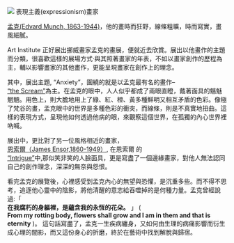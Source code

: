 ![](https://renewangtw.files.wordpress.com/2009/09/e5616-img_1768.jpg?w=300 )<a name="more"></a>
   表現主義(expressionism)畫家   
    
   [孟克(Edvard Munch, 1863-1944)](http://en.wikipedia.org/wiki/Edvard_Munch)，他的畫時而狂野，線條粗曠，時而寫實，畫風細膩。   
   
   Art Institute 正好展出挪威畫家孟克的畫展，便就近去欣賞。展出以他畫作的主題而分類，很喜歡這樣的展場方式‧與其照著畫家的年表，不如以畫家創作的歷程為主，輔以影響畫家的其他畫作，更能呈現畫家在創作上的理念。   
   
   其中，展出主題, “Anxiety”，圍繞的就是以孟克最有名的畫作–   
   [ “the Scream”](http://en.wikipedia.org/wiki/The_Scream)為主。在孟克的眼中，人人似乎都成了兩眼直瞪，戴著面具的魑魅魍魎。用色上，則大膽地用上了綠、紅、橙、黃多種鮮明又相互矛盾的色彩。像極了梵谷的畫，孟克眼中的世界是多種色彩的衝突，而線條，則是不真實地扭曲。這樣的表現方式，呈現他如何透過他病的眼，來觀察這個世界，在孤獨的內心世界裡吶喊。
   
   展出中，更比對了另一位風格相近的畫家，   
   [恩索爾（James Ensor,1860-1949）](http://en.wikipedia.org/wiki/James_Ensor), 在恩索爾 的    
   [“Intrigue”](http://www.artsconnected.org/artsnetmn/identity/ensor.html)中,那似笑非笑的人臉面具，更是寫盡了一個邊緣畫家，對他人無法認同自己的創作理念，深深的無奈與怨恨。   
   
   看完孟克的展覽後，心裡感受到孟克內心的無望與恐懼，是沉重多些。而不得不思考，追逐他心靈中的陰影，將他清醒的意志給吞噬掉的是何種力量。孟克曾經說過:「   
   **在我腐朽的身軀裡，是蘊含我的永恆的花朵。**   」 (   
   **From my rotting body, flowers shall grow and I am in them and that is eternity**   )。 這句話寫盡了，孟克一生疾病纏身，又如何由生理的病痛影響而衍生成心理的闇影，而又這份身心的折磨，終於在藝術中找到解脫與歸宿。   
   
   
